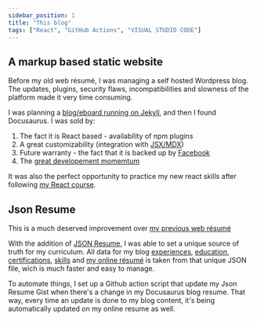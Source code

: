 ```yaml
---
sidebar_position: 1
title: "This blog"
tags: ["React", "GitHub Actions", "VISUAL STUDIO CODE"]
---
```


## A markup based static website

Before my old web résumé, I was managing a self hosted Wordpress blog. The updates, plugins, security flaws, incompatibilities and slowness of the platform made it very time consuming.

I was planning a [blog/eboard running on Jekyll](https://github.com/brunopc-net/Jekyll-blog), and then I found Docusaurus. I was sold by:
1. The fact it is React based - availability of npm plugins
1. A great customizability (integration with [JSX/MDX](https://mdxjs.com/))
1. Future warranty - the fact that it is backed up by [Facebook](https://github.com/facebook)
1. The [great developement momemtum](https://docusaurus.io/blog/tags/release)

It was also the perfect opportunity to practice my new react skills after following [my React course](/docs/certifications/openclassroom_start_with_react/).

## Json Resume

This is a much deserved improvement over [my previous web résumé](https://github.com/brunopc-net/Eboard)

With the addition of [JSON Resume](https://jsonresume.org/), I was able to set a unique source of truth for my curriculum. All data for my blog [experiences](/docs/category/experiences/), [education](/docs/category/education/), [certifications](/docs/category/certifications/), [skills](/docs/about/#skills) and [my online résumé](https://registry.jsonresume.org/brunopc-net) is taken from that unique JSON file, wich is much faster and easy to manage.

To automate things, I set up a Github action script that update my Json Resume Gist when there's a change in my Docusaurus blog resume. That way, every time an update is done to my blog content, it's being automatically updated on my online resume as well.
